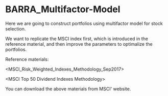 # BARRA_Multifactor-Model

Here we are going to construct portfolios using multifactor model for stock selection.

We want to replicate the MSCI index first, which is introduced in the reference material, and then improve the parameters to optimalize 
the portfolios.

Reference materials:

<MSCI_Risk_Weighted_Indexes_Methodology_Sep2017>

<MSCI Top 50 Dividend Indexes Methodology>

<MSCI Select Value Momentum Blend Indexes Methodology>

You can download the above materials from MSCI' website.
